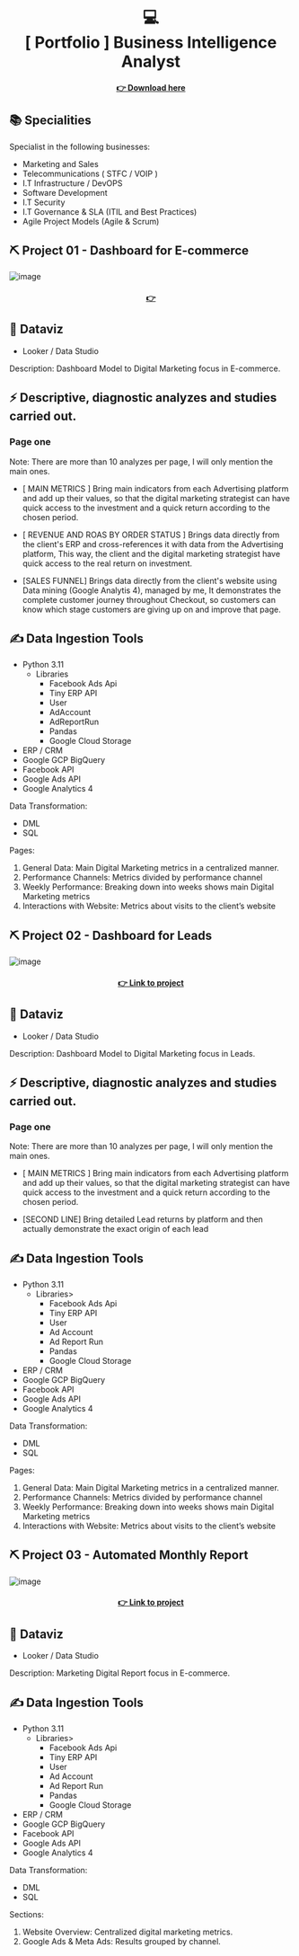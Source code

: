 <h1 align="center">
  💻<br>[ Portfolio ] Business Intelligence Analyst
</h1>

<h4 align="center"><a href="https://docs.google.com/document/d/1SV1E_5rciQF3MJMssVFBYa7f8Lr1KNq3ptrg7EcFOxA">👉 Download here </a></h4>

## 📚 Specialities ##
Specialist in the following businesses:
- Marketing and Sales
- Telecommunications ( STFC / VOIP )
- I.T Infrastructure  / DevOPS
- Software Development
- I.T Security
- I.T Governance & SLA (ITIL and Best Practices)
- Agile Project Models (Agile & Scrum)

## ⛏ Project 01 - Dashboard for E-commerce ##

![image](https://github.com/patrickmcruz/bi-analyst-portfolio/assets/42379629/24099154-9c1d-49ef-901e-245c4a010c89)

<h4 align="center"><a href="https://lookerstudio.google.com/u/0/reporting/0bc7428b-0d08-433b-a774-69203015745b">👉   </a></h4>

## 💼 Dataviz
- Looker / Data Studio

Description:
Dashboard Model to Digital Marketing focus in E-commerce.

## ⚡ Descriptive, diagnostic analyzes and studies carried out.

### Page one

Note: There are more than 10 analyzes per page, I will only mention the main ones.

- [ MAIN METRICS ] Bring main indicators from each Advertising platform and add up their values,
   so that the digital marketing strategist can have quick access to the investment and a quick return according to the chosen period.
   
- [ REVENUE AND ROAS BY ORDER STATUS ] Brings data directly from the client's ERP and cross-references it with data from the Advertising platform,
   This way, the client and the digital marketing strategist have quick access to the real return on investment.

- [SALES FUNNEL] Brings data directly from the client's website using Data mining (Google Analytis 4), managed by me,
   It demonstrates the complete customer journey throughout Checkout, so customers can know which stage customers are giving up on and improve that page.

## ✍ Data Ingestion Tools
- Python 3.11
    - Libraries
      - Facebook Ads Api
      - Tiny ERP API
      - User
      - AdAccount
      - AdReportRun
      - Pandas
      - Google Cloud Storage
- ERP / CRM
- Google GCP BigQuery
- Facebook API
- Google Ads API
- Google Analytics 4

Data Transformation: 
- DML
- SQL

Pages:

1) General Data: Main Digital Marketing metrics in a centralized manner.
2) Performance Channels: Metrics divided by performance channel
3) Weekly Performance: Breaking down into weeks shows main Digital Marketing metrics
4) Interactions with Website: Metrics about visits to the client’s website


## ⛏ Project 02 - Dashboard for Leads ##

![image](https://github.com/patrickmcruz/bi-analyst-portfolio/assets/42379629/a78ffb54-8bc0-4b13-aeea-a45faa061665)

<h4 align="center"><a href="https://lookerstudio.google.com/u/0/reporting/0bc7428b-0d08-433b-a774-69203015745b">👉 Link to project </a></h4>

## 💼 Dataviz
- Looker / Data Studio

Description:
Dashboard Model to Digital Marketing focus in Leads.

## ⚡ Descriptive, diagnostic analyzes and studies carried out.

### Page one

Note: There are more than 10 analyzes per page, I will only mention the main ones.

- [ MAIN METRICS ] Bring main indicators from each Advertising platform and add up their values,
   so that the digital marketing strategist can have quick access to the investment and a quick return according to the chosen period.

- [SECOND LINE] Bring detailed Lead returns by platform and then actually demonstrate the exact origin of each lead

## ✍ Data Ingestion Tools
- Python 3.11
    - Libraries>
      - Facebook Ads Api
      - Tiny ERP API
      - User
      - Ad Account
      - Ad Report Run
      - Pandas
      - Google Cloud Storage
- ERP / CRM
- Google GCP BigQuery
- Facebook API
- Google Ads API
- Google Analytics 4

Data Transformation: 
- DML
- SQL

Pages:

1) General Data: Main Digital Marketing metrics in a centralized manner.
2) Performance Channels: Metrics divided by performance channel
3) Weekly Performance: Breaking down into weeks shows main Digital Marketing metrics
4) Interactions with Website: Metrics about visits to the client’s website

## ⛏ Project 03 - Automated Monthly Report ##

![image](https://github.com/patrickmcruz/bi-analyst-portfolio/assets/42379629/79221a77-47a9-4e13-afab-58da68ff6783)

<h4 align="center"><a href="https://lookerstudio.google.com/u/0/reporting/0bc7428b-0d08-433b-a774-69203015745b">👉 Link to project </a></h4>

## 💼 Dataviz 
- Looker / Data Studio

Description: Marketing Digital Report focus in E-commerce.

## ✍ Data Ingestion Tools
- Python 3.11
    - Libraries>
      - Facebook Ads Api
      - Tiny ERP API
      - User
      - Ad Account
      - Ad Report Run
      - Pandas
      - Google Cloud Storage
- ERP / CRM
- Google GCP BigQuery
- Facebook API
- Google Ads API
- Google Analytics 4

Data Transformation: 
- DML
- SQL

Sections:

1) Website Overview: Centralized digital marketing metrics.
2) Google Ads & Meta Ads: Results grouped by channel.
